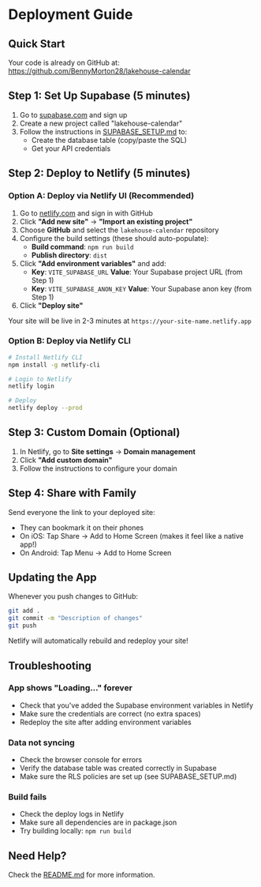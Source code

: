# Deployment Guide

## Quick Start

Your code is already on GitHub at: https://github.com/BennyMorton28/lakehouse-calendar

## Step 1: Set Up Supabase (5 minutes)

1. Go to [supabase.com](https://supabase.com) and sign up
2. Create a new project called "lakehouse-calendar"
3. Follow the instructions in [SUPABASE_SETUP.md](./SUPABASE_SETUP.md) to:
   - Create the database table (copy/paste the SQL)
   - Get your API credentials

## Step 2: Deploy to Netlify (5 minutes)

### Option A: Deploy via Netlify UI (Recommended)

1. Go to [netlify.com](https://netlify.com) and sign in with GitHub
2. Click **"Add new site"** → **"Import an existing project"**
3. Choose **GitHub** and select the `lakehouse-calendar` repository
4. Configure the build settings (these should auto-populate):
   - **Build command**: `npm run build`
   - **Publish directory**: `dist`
5. Click **"Add environment variables"** and add:
   - **Key**: `VITE_SUPABASE_URL`
     **Value**: Your Supabase project URL (from Step 1)
   - **Key**: `VITE_SUPABASE_ANON_KEY`
     **Value**: Your Supabase anon key (from Step 1)
6. Click **"Deploy site"**

Your site will be live in 2-3 minutes at `https://your-site-name.netlify.app`

### Option B: Deploy via Netlify CLI

```bash
# Install Netlify CLI
npm install -g netlify-cli

# Login to Netlify
netlify login

# Deploy
netlify deploy --prod
```

## Step 3: Custom Domain (Optional)

1. In Netlify, go to **Site settings** → **Domain management**
2. Click **"Add custom domain"**
3. Follow the instructions to configure your domain

## Step 4: Share with Family

Send everyone the link to your deployed site:
- They can bookmark it on their phones
- On iOS: Tap Share → Add to Home Screen (makes it feel like a native app!)
- On Android: Tap Menu → Add to Home Screen

## Updating the App

Whenever you push changes to GitHub:

```bash
git add .
git commit -m "Description of changes"
git push
```

Netlify will automatically rebuild and redeploy your site!

## Troubleshooting

### App shows "Loading..." forever
- Check that you've added the Supabase environment variables in Netlify
- Make sure the credentials are correct (no extra spaces)
- Redeploy the site after adding environment variables

### Data not syncing
- Check the browser console for errors
- Verify the database table was created correctly in Supabase
- Make sure the RLS policies are set up (see SUPABASE_SETUP.md)

### Build fails
- Check the deploy logs in Netlify
- Make sure all dependencies are in package.json
- Try building locally: `npm run build`

## Need Help?

Check the [README.md](./README.md) for more information.
